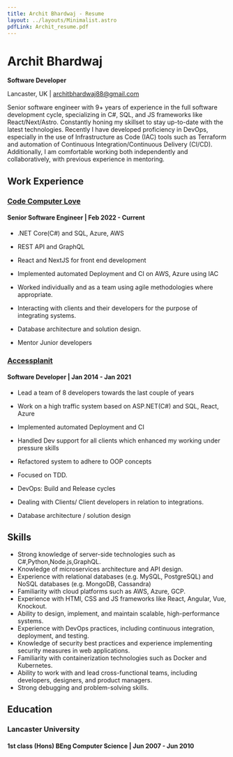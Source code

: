```yaml
---
title: Archit Bhardwaj - Resume
layout: ../layouts/Minimalist.astro
pdfLink: Archit_resume.pdf
---
```


# Archit Bhardwaj

**Software Developer**

Lancaster, UK | architbhardwaj88@gmail.com

Senior software engineer with 9+ years of experience in the full software development cycle, specializing in C#, SQL, and JS frameworks like React/Next/Astro. Constantly honing my skillset to stay up-to-date with the latest technologies.
Recently I have developed proficiency in DevOps, especially in the use of Infrastructure as Code (IAC) tools such as Terraform and automation of Continuous Integration/Continuous Delivery (CI/CD). Additionally, I am comfortable working both independently and collaboratively, with previous experience in mentoring.


## Work Experience

### [Code Computer Love](https://www.codecomputerlove.com/)

#### Senior Software Engineer | Feb 2022 - Current

- .NET Core(C#) and SQL, Azure, AWS

- REST API and GraphQL

- React and NextJS for front end development

- Implemented automated Deployment and CI on AWS, Azure using IAC

- Worked individually and as a team using agile methodologies where appropriate.

- Interacting with clients and their developers for the purpose of integrating systems.

- Database architecture and solution design.

- Mentor Junior developers

### [Accessplanit](https://www.accessplanit.com/)
#### Software Developer | Jan 2014 - Jan 2021

- Lead a team of 8 developers towards the last couple of years

- Work on a high traffic system based on ASP.NET(C#) and SQL, React, Azure

- Implemented automated Deployment and CI

- Handled Dev support for all clients which enhanced my working under pressure skills

- Refactored system to adhere to OOP concepts

- Focused on TDD.

- DevOps: Build and Release cycles

- Dealing with Clients/ Client developers in relation to integrations.

- Database architecture / solution design

## Skills
- Strong knowledge of server-side technologies such as C#,Python,Node.js,GraphQL.
- Knowledge of microservices architecture and API design.
- Experience with relational databases (e.g. MySQL, PostgreSQL) and NoSQL databases (e.g. MongoDB, Cassandra)
- Familiarity with cloud platforms such as AWS, Azure, GCP.
- Experience with HTMl, CSS and JS frameworks like React, Angular, Vue, Knockout.
- Ability to design, implement, and maintain scalable, high-performance systems.
- Experience with DevOps practices, including continuous integration, deployment, and testing.
- Knowledge of security best practices and experience implementing security measures in web applications.
- Familiarity with containerization technologies such as Docker and Kubernetes.
- Ability to work with and lead cross-functional teams, including developers, designers, and product managers.
- Strong debugging and problem-solving skills.


## Education

### Lancaster University

#### 1st class (Hons) BEng Computer Science | Jun 2007 - Jun 2010
